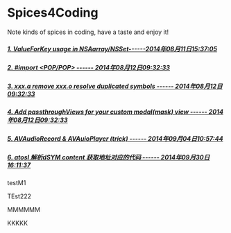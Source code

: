 Spices4Coding
=============

Note kinds of spices in coding, have a taste and enjoy it!

##### 	[1. ValueForKey usage in NSAarray/NSSet------2014年08月11日15:37:05](https://github.com/atrwang/Spices4Coding/blob/master/1.md)
##### 	[2. #import \<POP/POP> ------ 2014年08月12日09:32:33](https://github.com/atrwang/Spices4Coding/blob/master/2.md)
##### 	[3. xxx.a remove xxx.o resolve duplicated symbols ------ 2014年08月12日09:32:33](https://github.com/atrwang/Spices4Coding/blob/master/3.md)
##### 	[4. Add passthroughViews for your custom modal(mask) view ------ 2014年08月12日09:32:33](https://github.com/atrwang/Spices4Coding/blob/master/4.md)
##### 	[5. AVAudioRecord & AVAuioPlayer (trick) ------ 2014年09月04日10:57:44](https://github.com/atrwang/Spices4Coding/blob/master/5.md)
##### 	[6. atosl 解析dSYM content 获取地址对应的代码 ------ 2014年09月30日16:11:37](https://github.com/atrwang/Spices4Coding/blob/master/6.md)


testM1

 TEst222


MMMMMM

KKKKK

